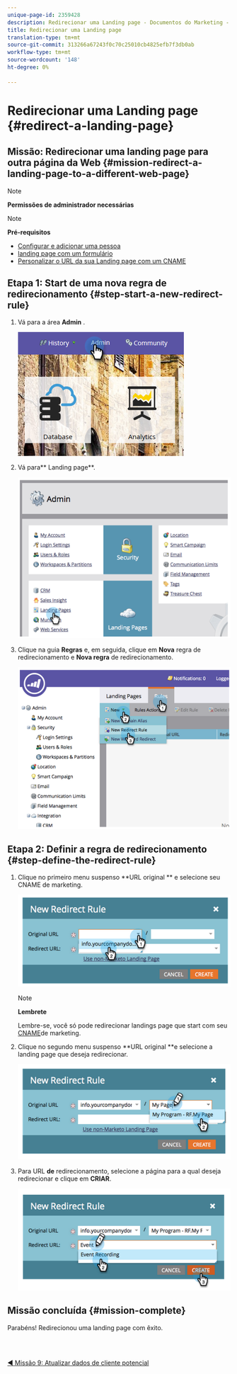 ```yaml
---
unique-page-id: 2359428
description: Redirecionar uma Landing page - Documentos do Marketing - Documentação do produto
title: Redirecionar uma Landing page
translation-type: tm+mt
source-git-commit: 313266a67243f0c70c25010cb4825efb7f3db0ab
workflow-type: tm+mt
source-wordcount: '148'
ht-degree: 0%

---
```



# Redirecionar uma Landing page {#redirect-a-landing-page}

## Missão: Redirecionar uma landing page para outra página da Web {#mission-redirect-a-landing-page-to-a-different-web-page}

>[!NOTE]
>
>**Permissões de administrador necessárias**

>[!NOTE]
>
>**Pré-requisitos**
>
>* [Configurar e adicionar uma pessoa](get-set-up-and-add-a-person.md)
>* [landing page com um formulário](landing-page-with-a-form.md)
>* [Personalizar o URL da sua Landing page com um CNAME](../../product-docs/demand-generation/landing-pages/landing-page-actions/customize-your-landing-page-urls-with-a-cname.md)

>



## Etapa 1: Start de uma nova regra de redirecionamento {#step-start-a-new-redirect-rule}

1. Vá para a área **Admin** .

   ![](assets/admin.png)

1. Vá para** Landing page**.

   ![](assets/image2014-9-24-13-3a28-3a43.png)

1. Clique na guia **Regras** e, em seguida, clique em **Nova** regra de redirecionamento e **Nova regra** de redirecionamento.

   ![](assets/image2014-9-24-13-3a28-3a59.png)

## Etapa 2: Definir a regra de redirecionamento {#step-define-the-redirect-rule}

1. Clique no primeiro menu suspenso **URL original ** e selecione seu CNAME de marketing.

   ![](assets/image2014-9-24-13-3a30-3a33.png)

   >[!NOTE]
   >
   >**Lembrete**
   >
   >
   >Lembre-se, você só pode redirecionar landings page que start com seu [CNAME](../../product-docs/demand-generation/landing-pages/landing-page-actions/customize-your-landing-page-urls-with-a-cname.md)de marketing.

1. Clique no segundo menu suspenso **URL original **e selecione a landing page que deseja redirecionar.

   ![](assets/image2014-9-24-13-3a30-3a50.png)

1. Para URL **de** redirecionamento, selecione a página para a qual deseja redirecionar e clique em **CRIAR**.

   ![](assets/image2014-9-24-13-3a31-3a10.png)

## Missão concluída {#mission-complete}

Parabéns! Redirecionou uma landing page com êxito.

<br> 

[◄ Missão 9: Atualizar dados de cliente potencial](update-person-data.md)